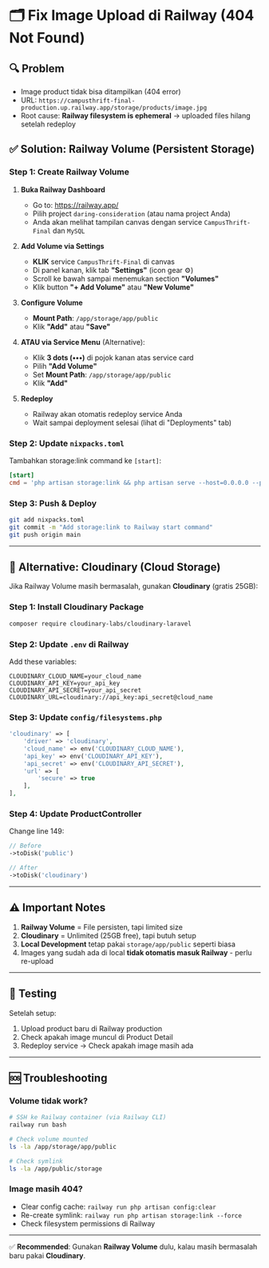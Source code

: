 # 🗂️ Fix Image Upload di Railway (404 Not Found)

## 🔍 Problem
- Image product tidak bisa ditampilkan (404 error)
- URL: `https://campusthrift-final-production.up.railway.app/storage/products/image.jpg`
- Root cause: **Railway filesystem is ephemeral** → uploaded files hilang setelah redeploy

## ✅ Solution: Railway Volume (Persistent Storage)

### Step 1: Create Railway Volume

1. **Buka Railway Dashboard**
   - Go to: https://railway.app/
   - Pilih project `daring-consideration` (atau nama project Anda)
   - Anda akan melihat tampilan canvas dengan service `CampusThrift-Final` dan `MySQL`

2. **Add Volume via Settings**
   - **KLIK** service `CampusThrift-Final` di canvas
   - Di panel kanan, klik tab **"Settings"** (icon gear ⚙️)
   - Scroll ke bawah sampai menemukan section **"Volumes"**
   - Klik button **"+ Add Volume"** atau **"New Volume"**

3. **Configure Volume**
   - **Mount Path**: `/app/storage/app/public`
   - Klik **"Add"** atau **"Save"**
   
4. **ATAU via Service Menu** (Alternative):
   - Klik **3 dots (•••)** di pojok kanan atas service card
   - Pilih **"Add Volume"**
   - Set **Mount Path**: `/app/storage/app/public`
   - Klik **"Add"**

5. **Redeploy**
   - Railway akan otomatis redeploy service Anda
   - Wait sampai deployment selesai (lihat di "Deployments" tab)

### Step 2: Update `nixpacks.toml`

Tambahkan storage:link command ke `[start]`:

```toml
[start]
cmd = 'php artisan storage:link && php artisan serve --host=0.0.0.0 --port=$PORT'
```

### Step 3: Push & Deploy

```bash
git add nixpacks.toml
git commit -m "Add storage:link to Railway start command"
git push origin main
```

---

## 🎯 Alternative: Cloudinary (Cloud Storage)

Jika Railway Volume masih bermasalah, gunakan **Cloudinary** (gratis 25GB):

### Step 1: Install Cloudinary Package

```bash
composer require cloudinary-labs/cloudinary-laravel
```

### Step 2: Update `.env` di Railway

Add these variables:
```env
CLOUDINARY_CLOUD_NAME=your_cloud_name
CLOUDINARY_API_KEY=your_api_key
CLOUDINARY_API_SECRET=your_api_secret
CLOUDINARY_URL=cloudinary://api_key:api_secret@cloud_name
```

### Step 3: Update `config/filesystems.php`

```php
'cloudinary' => [
    'driver' => 'cloudinary',
    'cloud_name' => env('CLOUDINARY_CLOUD_NAME'),
    'api_key' => env('CLOUDINARY_API_KEY'),
    'api_secret' => env('CLOUDINARY_API_SECRET'),
    'url' => [
        'secure' => true
    ],
],
```

### Step 4: Update ProductController

Change line 149:
```php
// Before
->toDisk('public')

// After
->toDisk('cloudinary')
```

---

## ⚠️ Important Notes

1. **Railway Volume** = File persisten, tapi limited size
2. **Cloudinary** = Unlimited (25GB free), tapi butuh setup
3. **Local Development** tetap pakai `storage/app/public` seperti biasa
4. Images yang sudah ada di local **tidak otomatis masuk Railway** - perlu re-upload

---

## 🧪 Testing

Setelah setup:

1. Upload product baru di Railway production
2. Check apakah image muncul di Product Detail
3. Redeploy service → Check apakah image masih ada

---

## 🆘 Troubleshooting

### Volume tidak work?
```bash
# SSH ke Railway container (via Railway CLI)
railway run bash

# Check volume mounted
ls -la /app/storage/app/public

# Check symlink
ls -la /app/public/storage
```

### Image masih 404?
- Clear config cache: `railway run php artisan config:clear`
- Re-create symlink: `railway run php artisan storage:link --force`
- Check filesystem permissions di Railway

---

✅ **Recommended**: Gunakan **Railway Volume** dulu, kalau masih bermasalah baru pakai **Cloudinary**.

